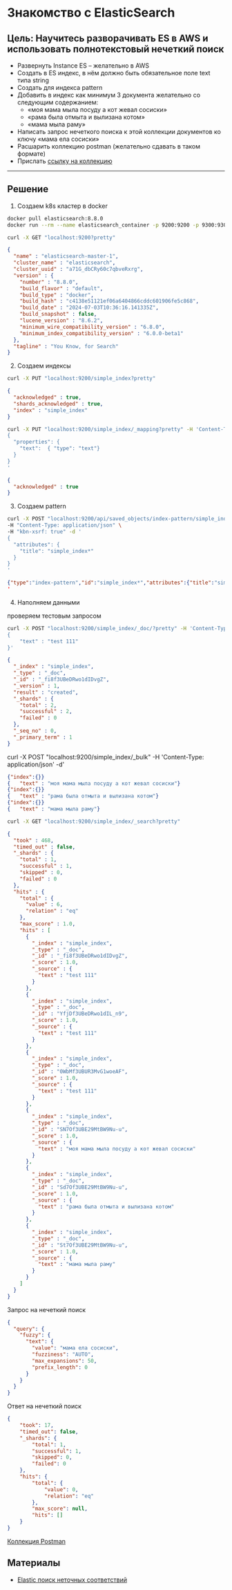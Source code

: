 # Знакомство с ElasticSearch

## Цель: Научитесь разворачивать ES в AWS и использовать полнотекстовый нечеткий поиск

* Развернуть Instance ES – желательно в AWS
* Создать в ES индекс, в нём должно быть обязательное поле text типа string
* Создать для индекса pattern
* Добавить в индекс как минимум 3 документа желательно со следующим содержанием:  
   * «моя мама мыла посуду а кот жевал сосиски»  
   * «рама была отмыта и вылизана котом»  
   * «мама мыла раму»  
* Написать запрос нечеткого поиска к этой коллекции документов ко ключу «мама ела сосиски»
* Расшарить коллекцию postman (желательно сдавать в таком формате)
* Прислать  [ссылку на коллекцию](../elasticsearch/ElasticSearch_test_collection.postman_collection.json)

---


## Решение

1. Создаем k8s кластер в docker

``` sh
docker pull elasticsearch:8.8.0
docker run --rm --name elasticsearch_container -p 9200:9200 -p 9300:9300 -e "discovery.type=single-node" -e "xpack.security.enabled=false" elasticsearch:8.8.0
```


``` sh
curl -X GET "localhost:9200?pretty" 
```

``` json
{
  "name" : "elasticsearch-master-1",
  "cluster_name" : "elasticsearch",
  "cluster_uuid" : "a71G_dbCRy60c7qbveRxrg",
  "version" : {
    "number" : "8.8.0",
    "build_flavor" : "default",
    "build_type" : "docker",
    "build_hash" : "c4138e51121ef06a6404866cddc601906fe5c868",
    "build_date" : "2024-07-03T10:36:16.141335Z",
    "build_snapshot" : false,
    "lucene_version" : "8.6.2",
    "minimum_wire_compatibility_version" : "6.8.0",
    "minimum_index_compatibility_version" : "6.0.0-beta1"
  },
  "tagline" : "You Know, for Search"
}
```

2. Создаем индексы

``` sh
curl -X PUT "localhost:9200/simple_index?pretty"
```

``` json
{
  "acknowledged" : true,
  "shards_acknowledged" : true,
  "index" : "simple_index"
}
```

``` sh
curl -X PUT "localhost:9200/simple_index/_mapping?pretty" -H 'Content-Type: application/json' -d'
{
  "properties": {
    "text":  { "type": "text"}
  }
}
'
```
``` json
{
  "acknowledged" : true
}
```

3. Создаем pattern

``` sh
curl -X POST "localhost:9200/api/saved_objects/index-pattern/simple_index*" \
-H "Content-Type: application/json" \
-H "kbn-xsrf: true" -d '
{
  "attributes": {
    "title": "simple_index*"
  }
}
'
```


``` json
{"type":"index-pattern","id":"simple_index*","attributes":{"title":"simple_index*"},"references":[],"migrationVersion":{"index-pattern":"7.6.0"},"updated_at":"2020-10-31T17:28:30.228Z","version":"WzUzLDFd","namespaces":["default"]}
'
```

4. Наполняем данными

проверяем тестовым запросом
``` sh
curl -X POST "localhost:9200/simple_index/_doc/?pretty" -H 'Content-Type: application/json' -d'
{
	"text" : "test 111"
}'
```

``` json
{
  "_index" : "simple_index",
  "_type" : "_doc",
  "_id" : "_fi8f3UBeDRwo1dIDvgZ",
  "_version" : 1,
  "result" : "created",
  "_shards" : {
    "total" : 2,
    "successful" : 2,
    "failed" : 0
  },
  "_seq_no" : 0,
  "_primary_term" : 1
}
```


curl -X POST "localhost:9200/simple_index/_bulk" -H 'Content-Type: application/json' -d'
``` json
{"index":{}}
{	"text" : "моя мама мыла посуду а кот жевал сосиски"}
{"index":{}}
{	"text" : "рама была отмыта и вылизана котом"}
{"index":{}}
{	"text" : "мама мыла раму"}

```

``` sh
curl -X GET "localhost:9200/simple_index/_search?pretty"                                           
```
``` json
{
  "took" : 468,
  "timed_out" : false,
  "_shards" : {
    "total" : 1,
    "successful" : 1,
    "skipped" : 0,
    "failed" : 0
  },
  "hits" : {
    "total" : {
      "value" : 6,
      "relation" : "eq"
    },
    "max_score" : 1.0,
    "hits" : [
      {
        "_index" : "simple_index",
        "_type" : "_doc",
        "_id" : "_fi8f3UBeDRwo1dIDvgZ",
        "_score" : 1.0,
        "_source" : {
          "text" : "test 111"
        }
      },
      {
        "_index" : "simple_index",
        "_type" : "_doc",
        "_id" : "YfjDf3UBeDRwo1dIL_n9",
        "_score" : 1.0,
        "_source" : {
          "text" : "test 111"
        }
      },
      {
        "_index" : "simple_index",
        "_type" : "_doc",
        "_id" : "0WbMf3UBUR3MvG1woeAF",
        "_score" : 1.0,
        "_source" : {
          "text" : "test 111"
        }
      },
      {
        "_index" : "simple_index",
        "_type" : "_doc",
        "_id" : "SN7Of3UBE29MtBW9Nu-u",
        "_score" : 1.0,
        "_source" : {
          "text" : "моя мама мыла посуду а кот жевал сосиски"
        }
      },
      {
        "_index" : "simple_index",
        "_type" : "_doc",
        "_id" : "Sd7Of3UBE29MtBW9Nu-u",
        "_score" : 1.0,
        "_source" : {
          "text" : "рама была отмыта и вылизана котом"
        }
      },
      {
        "_index" : "simple_index",
        "_type" : "_doc",
        "_id" : "St7Of3UBE29MtBW9Nu-u",
        "_score" : 1.0,
        "_source" : {
          "text" : "мама мыла раму"
        }
      }
    ]
  }
}
```

Запрос на нечеткий поиск
``` json
{
  "query": {
    "fuzzy": {
      "text": {
        "value": "мама ела сосиски",
        "fuzziness": "AUTO",
        "max_expansions": 50,
        "prefix_length": 0
      }
    }
  }
}
```
Ответ на нечеткий поиск
``` json
{
    "took": 17,
    "timed_out": false,
    "_shards": {
        "total": 1,
        "successful": 1,
        "skipped": 0,
        "failed": 0
    },
    "hits": {
        "total": {
            "value": 0,
            "relation": "eq"
        },
        "max_score": null,
        "hits": []
    }
}
```
[Коллекция Postman](../elasticsearch/ElasticSearch_test_collection.postman_collection.json)

## Материалы
* [Elastic поиск неточных соответствий](https://ruhighload.com/elastic+%D0%BF%D0%BE%D0%B8%D1%81%D0%BA+%D0%BD%D0%B5%D1%82%D0%BE%D1%87%D0%BD%D1%8B%D1%85+%D1%81%D0%BE%D0%BE%D1%82%D0%B2%D0%B5%D1%82%D1%81%D1%82%D0%B2%D0%B8%D0%B9)
